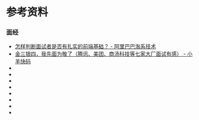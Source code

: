 # 参考资料
>
### 面经

* [怎样判断面试者是否有扎实的前端基础？ - 阿里巴巴淘系技术](https://juejin.cn/post/7033615049721806879#heading-10)
* [金三银四，我先面为敬了（腾讯、美团、商汤科技等七家大厂面试有感） - 小羊快码](https://mp.weixin.qq.com/s/-8yQ6sMsU3zwzf4MgzhBFw)
* []()
* []()
* []()
* []()
* []()
* []()
* []()
* []()
